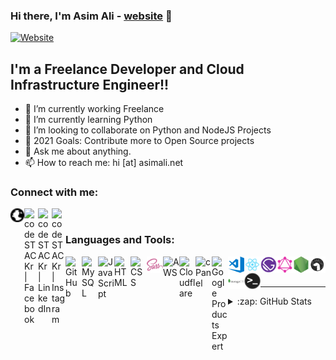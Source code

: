 ### Hi there, I'm Asim Ali - [website] 👋

[![Website](https://img.shields.io/website?label=asimali.net&style=for-the-badge&url=https%3A%2F%2Fasimali.net)](https://asimali.net)

## I'm a Freelance Developer and Cloud Infrastructure Engineer!!

- 🔭 I’m currently working Freelance
- 🌱 I’m currently learning Python
- 👯 I’m looking to collaborate on Python and NodeJS Projects
- 🥅 2021 Goals: Contribute more to Open Source projects
- 💬 Ask me about anything.
- 📫 How to reach me: hi [at] asimali.net


### Connect with me:

[<img align="left" alt="codeSTACKr.com" width="22px" src="https://raw.githubusercontent.com/iconic/open-iconic/master/svg/globe.svg" />][website]
[<img align="left" alt="codeSTACKr | Facebook" width="22px" src="https://cdn.jsdelivr.net/npm/simple-icons@v3/icons/facebook.svg" />][facebook]
[<img align="left" alt="codeSTACKr | LinkedIn" width="22px" src="https://cdn.jsdelivr.net/npm/simple-icons@v3/icons/linkedin.svg" />][linkedin]
[<img align="left" alt="codeSTACKr | Instagram" width="22px" src="https://cdn.jsdelivr.net/npm/simple-icons@v3/icons/instagram.svg" />][instagram]

<br />

### Languages and Tools:

<img align="left" alt="GitHub" width="26px" src="https://cdn.jsdelivr.net/npm/simple-icons@3.2.0/icons/github.svg" />
<img align="left" alt="MySQL" width="26px" src="https://cdn.jsdelivr.net/npm/simple-icons@3.2.0/icons/mysql.svg" />
<img align="left" alt="JavaScript" width="26px" src="https://cdn.jsdelivr.net/npm/simple-icons@3.2.0/icons/javascript.svg" />
<img align="left" alt="HTML" width="26px" src="https://cdn.jsdelivr.net/npm/simple-icons@3.2.0/icons/html5.svg" />
<img align="left" alt="CSS" width="26px" src="https://cdn.jsdelivr.net/npm/simple-icons@3.2.0/icons/css3.svg" />
<img align="left" alt="Sass" width="26px" src="https://raw.githubusercontent.com/github/explore/80688e429a7d4ef2fca1e82350fe8e3517d3494d/topics/sass/sass.png" />
<img align="left" alt="AWS" width="26px" src="https://cdn.jsdelivr.net/npm/simple-icons@3.2.0/icons/amazonaws.svg" />
<img align="left" alt="Cloudflare" width="26px" src="https://cdn.jsdelivr.net/npm/simple-icons@3.2.0/icons/cloudflare.svg" />
<img align="left" alt="cPanel" width="26px" src="https://cdn.jsdelivr.net/npm/simple-icons@3.2.0/icons/cpanel.svg" />
<img align="left" alt="Google Products Expert" width="26px" src="https://cdn.jsdelivr.net/npm/simple-icons@3.2.0/icons/google.svg" />
<img align="left" alt="Visual Studio Code" width="26px" src="https://raw.githubusercontent.com/github/explore/80688e429a7d4ef2fca1e82350fe8e3517d3494d/topics/visual-studio-code/visual-studio-code.png" />
<img align="left" alt="React" width="26px" src="https://raw.githubusercontent.com/github/explore/80688e429a7d4ef2fca1e82350fe8e3517d3494d/topics/react/react.png" />
<img align="left" alt="Gatsby" width="26px" src="https://raw.githubusercontent.com/github/explore/e94815998e4e0713912fed477a1f346ec04c3da2/topics/gatsby/gatsby.png" />
<img align="left" alt="GraphQL" width="26px" src="https://raw.githubusercontent.com/github/explore/80688e429a7d4ef2fca1e82350fe8e3517d3494d/topics/graphql/graphql.png" />
<img align="left" alt="Node.js" width="26px" src="https://raw.githubusercontent.com/github/explore/80688e429a7d4ef2fca1e82350fe8e3517d3494d/topics/nodejs/nodejs.png" />
<img align="left" alt="Deno" width="26px" src="https://raw.githubusercontent.com/github/explore/361e2821e2dea67711cde99c9c40ed357061cf27/topics/deno/deno.png" />
<img align="left" alt="MongoDB" width="26px" src="https://raw.githubusercontent.com/github/explore/80688e429a7d4ef2fca1e82350fe8e3517d3494d/topics/mongodb/mongodb.png" />
<img align="left" alt="Terminal" width="26px" src="https://raw.githubusercontent.com/github/explore/80688e429a7d4ef2fca1e82350fe8e3517d3494d/topics/terminal/terminal.png" />

<br />
<br />

---


<details>
  <summary>:zap: GitHub Stats</summary>

  <img align="left" alt="codeSTACKr's GitHub Stats" src="https://github-readme-stats.codestackr.vercel.app/api?username=imasimali&show_icons=true&hide_border=true&count_private=true&include_all_commits=true&hide=prs,issues" />

</details>

[website]: https://asimali.net
[instagram]: https://instagram.com/imasimali
[facebook]: https://facebook.com/imasimali
[linkedin]: https://linkedin.com/in/imasimali
